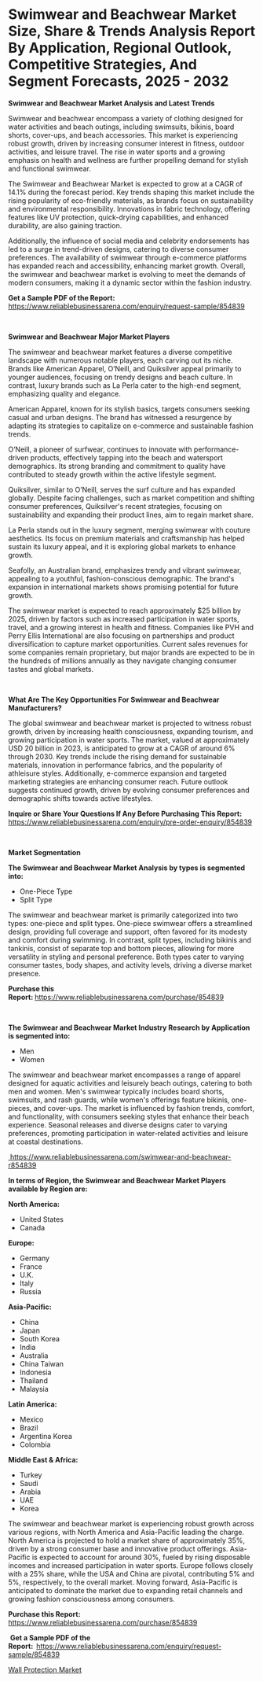 <p><h1>Swimwear and Beachwear Market Size, Share & Trends Analysis Report By Application, Regional Outlook, Competitive Strategies, And Segment Forecasts, 2025 - 2032</h1></p><p><strong>Swimwear and Beachwear Market Analysis and Latest Trends</strong></p>
<p><p>Swimwear and beachwear encompass a variety of clothing designed for water activities and beach outings, including swimsuits, bikinis, board shorts, cover-ups, and beach accessories. This market is experiencing robust growth, driven by increasing consumer interest in fitness, outdoor activities, and leisure travel. The rise in water sports and a growing emphasis on health and wellness are further propelling demand for stylish and functional swimwear.</p><p>The Swimwear and Beachwear Market is expected to grow at a CAGR of 14.1% during the forecast period. Key trends shaping this market include the rising popularity of eco-friendly materials, as brands focus on sustainability and environmental responsibility. Innovations in fabric technology, offering features like UV protection, quick-drying capabilities, and enhanced durability, are also gaining traction. </p><p>Additionally, the influence of social media and celebrity endorsements has led to a surge in trend-driven designs, catering to diverse consumer preferences. The availability of swimwear through e-commerce platforms has expanded reach and accessibility, enhancing market growth. Overall, the swimwear and beachwear market is evolving to meet the demands of modern consumers, making it a dynamic sector within the fashion industry.</p></p>
<p><strong>Get a Sample PDF of the Report:&nbsp;</strong> <a href="https://www.reliablebusinessarena.com/enquiry/request-sample/854839?utm_campaign=2793&utm_medium=2&utm_source=Github&utm_content=ia&utm_term=04042025&utm_id=swimwear-and-beachwear">https://www.reliablebusinessarena.com/enquiry/request-sample/854839</a></p>
<p>&nbsp;</p>
<p><strong>Swimwear and Beachwear Major Market Players</strong></p>
<p><p>The swimwear and beachwear market features a diverse competitive landscape with numerous notable players, each carving out its niche. Brands like American Apparel, O’Neill, and Quiksilver appeal primarily to younger audiences, focusing on trendy designs and beach culture. In contrast, luxury brands such as La Perla cater to the high-end segment, emphasizing quality and elegance.</p><p>American Apparel, known for its stylish basics, targets consumers seeking casual and urban designs. The brand has witnessed a resurgence by adapting its strategies to capitalize on e-commerce and sustainable fashion trends.</p><p>O’Neill, a pioneer of surfwear, continues to innovate with performance-driven products, effectively tapping into the beach and watersport demographics. Its strong branding and commitment to quality have contributed to steady growth within the active lifestyle segment.</p><p>Quiksilver, similar to O’Neill, serves the surf culture and has expanded globally. Despite facing challenges, such as market competition and shifting consumer preferences, Quiksilver's recent strategies, focusing on sustainability and expanding their product lines, aim to regain market share.</p><p>La Perla stands out in the luxury segment, merging swimwear with couture aesthetics. Its focus on premium materials and craftsmanship has helped sustain its luxury appeal, and it is exploring global markets to enhance growth.</p><p>Seafolly, an Australian brand, emphasizes trendy and vibrant swimwear, appealing to a youthful, fashion-conscious demographic. The brand's expansion in international markets shows promising potential for future growth.</p><p>The swimwear market is expected to reach approximately $25 billion by 2025, driven by factors such as increased participation in water sports, travel, and a growing interest in health and fitness. Companies like PVH and Perry Ellis International are also focusing on partnerships and product diversification to capture market opportunities. Current sales revenues for some companies remain proprietary, but major brands are expected to be in the hundreds of millions annually as they navigate changing consumer tastes and global markets.</p></p>
<p>&nbsp;</p>
<p><strong>What Are The Key Opportunities For Swimwear and Beachwear Manufacturers?</strong></p>
<p><p>The global swimwear and beachwear market is projected to witness robust growth, driven by increasing health consciousness, expanding tourism, and growing participation in water sports. The market, valued at approximately USD 20 billion in 2023, is anticipated to grow at a CAGR of around 6% through 2030. Key trends include the rising demand for sustainable materials, innovation in performance fabrics, and the popularity of athleisure styles. Additionally, e-commerce expansion and targeted marketing strategies are enhancing consumer reach. Future outlook suggests continued growth, driven by evolving consumer preferences and demographic shifts towards active lifestyles.</p></p>
<p><strong>Inquire or Share Your Questions If Any Before Purchasing This Report:</strong> <a href="https://www.reliablebusinessarena.com/enquiry/pre-order-enquiry/854839?utm_campaign=2793&utm_medium=2&utm_source=Github&utm_content=ia&utm_term=04042025&utm_id=swimwear-and-beachwear">https://www.reliablebusinessarena.com/enquiry/pre-order-enquiry/854839</a></p>
<p>&nbsp;</p>
<p><strong>Market Segmentation</strong></p>
<p><strong>The Swimwear and Beachwear Market Analysis by types is segmented into:</strong></p>
<p><ul><li>One-Piece Type</li><li>Split Type</li></ul></p>
<p><p>The swimwear and beachwear market is primarily categorized into two types: one-piece and split types. One-piece swimwear offers a streamlined design, providing full coverage and support, often favored for its modesty and comfort during swimming. In contrast, split types, including bikinis and tankinis, consist of separate top and bottom pieces, allowing for more versatility in styling and personal preference. Both types cater to varying consumer tastes, body shapes, and activity levels, driving a diverse market presence.</p></p>
<p><strong>Purchase this Report:&nbsp;</strong><a href="https://www.reliablebusinessarena.com/purchase/854839?utm_campaign=2793&utm_medium=2&utm_source=Github&utm_content=ia&utm_term=04042025&utm_id=swimwear-and-beachwear">https://www.reliablebusinessarena.com/purchase/854839</a></p>
<p>&nbsp;</p>
<p><strong>The Swimwear and Beachwear Market Industry Research by Application is segmented into:</strong></p>
<p><ul><li>Men</li><li>Women</li></ul></p>
<p><p>The swimwear and beachwear market encompasses a range of apparel designed for aquatic activities and leisurely beach outings, catering to both men and women. Men's swimwear typically includes board shorts, swimsuits, and rash guards, while women's offerings feature bikinis, one-pieces, and cover-ups. The market is influenced by fashion trends, comfort, and functionality, with consumers seeking styles that enhance their beach experience. Seasonal releases and diverse designs cater to varying preferences, promoting participation in water-related activities and leisure at coastal destinations.</p></p>
<p><a href="https://www.reliablebusinessarena.com/swimwear-and-beachwear-r854839?utm_campaign=2793&utm_medium=2&utm_source=Github&utm_content=ia&utm_term=04042025&utm_id=swimwear-and-beachwear">&nbsp;https://www.reliablebusinessarena.com/swimwear-and-beachwear-r854839</a></p>
<p><strong>In terms of Region, the Swimwear and Beachwear Market Players available by Region are:</strong></p>
<p>
    <p> <strong> North America: </strong>
        <ul>
            <li>United States</li>
            <li>Canada</li>
        </ul>
        </p> 
    <p> <strong> Europe: </strong>
        <ul>
            <li>Germany</li>
            <li>France</li>
            <li>U.K.</li>
            <li>Italy</li>
            <li>Russia</li>
        </ul>
        </p> 
    <p> <strong> Asia-Pacific: </strong>
        <ul>
            <li>China</li>
            <li>Japan</li>
            <li>South Korea</li>
            <li>India</li>
            <li>Australia</li>
            <li>China Taiwan</li>
            <li>Indonesia</li>
            <li>Thailand</li>
            <li>Malaysia</li>
        </ul>
        </p> 
    <p> <strong> Latin America: </strong>
        <ul>
            <li>Mexico</li>
            <li>Brazil</li>
            <li>Argentina Korea</li>
            <li>Colombia</li>
        </ul>
        </p> 
    <p> <strong> Middle East & Africa: </strong>
        <ul>
            <li>Turkey</li>
            <li>Saudi</li>
            <li>Arabia</li>
            <li>UAE</li>
            <li>Korea</li>
        </ul>
    </p>
    </p>
<p><p>The swimwear and beachwear market is experiencing robust growth across various regions, with North America and Asia-Pacific leading the charge. North America is projected to hold a market share of approximately 35%, driven by a strong consumer base and innovative product offerings. Asia-Pacific is expected to account for around 30%, fueled by rising disposable incomes and increased participation in water sports. Europe follows closely with a 25% share, while the USA and China are pivotal, contributing 5% and 5%, respectively, to the overall market. Moving forward, Asia-Pacific is anticipated to dominate the market due to expanding retail channels and growing fashion consciousness among consumers.</p></p>
<p><strong>Purchase this Report: </strong><a href="https://www.reliablebusinessarena.com/purchase/854839?utm_campaign=2793&utm_medium=2&utm_source=Github&utm_content=ia&utm_term=04042025&utm_id=swimwear-and-beachwear">https://www.reliablebusinessarena.com/purchase/854839</a></p>
<p>&nbsp;<strong>Get a Sample PDF of the Report:&nbsp;&nbsp;</strong><a href="https://www.reliablebusinessarena.com/enquiry/request-sample/854839?utm_campaign=2793&utm_medium=2&utm_source=Github&utm_content=ia&utm_term=04042025&utm_id=swimwear-and-beachwear">https://www.reliablebusinessarena.com/enquiry/request-sample/854839</a></p>
<p><strong></strong></p>
<p><p><a href="https://github.com/ajayanhaizan/Market-Research-Report-List-1/blob/main/wall-protection-market.md?utm_campaign=2793&utm_medium=2&utm_source=Github&utm_content=ia&utm_term=04042025&utm_id=swimwear-and-beachwear">Wall Protection Market</a></p></p>